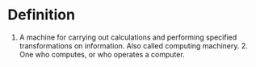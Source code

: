 # Definition

1.  A machine for carrying out calculations and performing specified
    transformations on information. Also called computing machinery. 2.
    One who computes, or who operates a computer.
